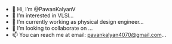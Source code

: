 - 👋 Hi, I’m @PawanKalyanV
- 👀 I’m interested in VLSI...
- 🌱 I’m currently working as physical design engineer...
- 💞️ I’m looking to collaborate on ...
- 📫 You can reach me at email: pavankalyan4070@gmail.com...

<!---
PawanKalyanV/PawanKalyanV is a ✨ special ✨ repository because its `README.md` (this file) appears on your GitHub profile.
You can click the Preview link to take a look at your changes.
--->
